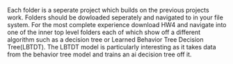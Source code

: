 Each folder is a seperate project which builds on the previous projects work. Folders should be dowloaded seperately and navigated to in your file system. For the most complete experience download HW4 and navigate into one of the inner top level folders each of which show off a different algorithm such as a decision tree or Learned Behavior Tree Decision Tree(LBTDT). The LBTDT model is particularly interesting as it takes data from the behavior tree model and trains an ai decision tree off it. 
